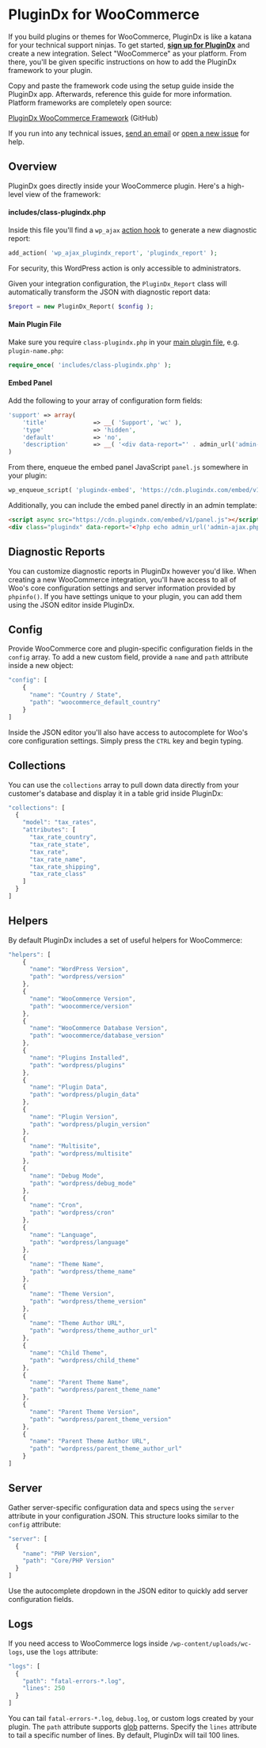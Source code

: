 # PluginDx for WooCommerce

If you build plugins or themes for WooCommerce, PluginDx is like a katana for your technical support ninjas. To get started, **[sign up for PluginDx](https://app.plugindx.com/register)** and create a new integration. Select "WooCommerce" as your platform. From there, you'll be given specific instructions on how to add the PluginDx framework to your plugin.

Copy and paste the framework code using the setup guide inside the PluginDx app. Afterwards, reference this guide for more information. Platform frameworks are completely open source:

[PluginDx WooCommerce Framework](https://github.com/plugindx/plugindx-wordpress) (GitHub)

If you run into any technical issues, [send an email](https://plugindx.com/contact) or [open a new issue](https://github.com/plugindx/plugindx-wordpress/issues/new) for help.

## Overview

PluginDx goes directly inside your WooCommerce plugin. Here's a high-level view of the framework:

#### includes/class-plugindx.php

Inside this file you'll find a `wp_ajax` [action hook](https://codex.wordpress.org/Plugin_API/Action_Reference/wp_ajax_\(action\)) to generate a new diagnostic report:

```php
add_action( 'wp_ajax_plugindx_report', 'plugindx_report' );
```

For security, this WordPress action is only accessible to administrators.

Given your integration configuration, the `PluginDx_Report` class will automatically transform the JSON with diagnostic report data:

```php
$report = new PluginDx_Report( $config );
```

#### Main Plugin File

Make sure you require `class-plugindx.php` in your [main plugin file](https://docs.woocommerce.com/document/create-a-plugin/#section-2), e.g. `plugin-name.php`:

```php
require_once( 'includes/class-plugindx.php' );
```

#### Embed Panel

Add the following to your array of configuration form fields:

```php
'support' => array(
    'title'             => __( 'Support', 'wc' ),
    'type'              => 'hidden',
    'default'           => 'no',
    'description'       => __( '<div data-report="' . admin_url('admin-ajax.php') . '"></div>', 'wc' ),
)
```

From there, enqueue the embed panel JavaScript `panel.js` somewhere in your plugin:

```php
wp_enqueue_script( 'plugindx-embed', 'https://cdn.plugindx.com/embed/v1/panel.js', array(), false, true );
```

Additionally, you can include the embed panel directly in an admin template:

```html
<script async src="https://cdn.plugindx.com/embed/v1/panel.js"></script>
<div class="plugindx" data-report="<?php echo admin_url('admin-ajax.php') ?>"></div>
```

## Diagnostic Reports

You can customize diagnostic reports in PluginDx however you'd like. When creating a new WooCommerce integration, you'll have access to all of Woo's core configuration settings and server information provided by `phpinfo()`. If you have settings unique to your plugin, you can add them using the JSON editor inside PluginDx.

## Config

Provide WooCommerce core and plugin-specific configuration fields in the `config` array. To add a new custom field, provide a `name` and `path` attribute inside a new object:

```javascript
"config": [
    {
      "name": "Country / State",
      "path": "woocommerce_default_country"
    }
]
```

Inside the JSON editor you'll also have access to autocomplete for Woo's core configuration settings. Simply press the `CTRL` key and begin typing.

## Collections

You can use the `collections` array to pull down data directly from your customer's database and display it in a table grid inside PluginDx:

```javascript
"collections": [
  {
    "model": "tax_rates",
    "attributes": [
      "tax_rate_country",
      "tax_rate_state",
      "tax_rate",
      "tax_rate_name",
      "tax_rate_shipping",
      "tax_rate_class"
    ]
  }
]
```

## Helpers

By default PluginDx includes a set of useful helpers for WooCommerce:

```javascript
"helpers": [
    {
      "name": "WordPress Version",
      "path": "wordpress/version"
    },
    {
      "name": "WooCommerce Version",
      "path": "woocommerce/version"
    },
    {
      "name": "WooCommerce Database Version",
      "path": "woocommerce/database_version"
    },
    {
      "name": "Plugins Installed",
      "path": "wordpress/plugins"
    },
    {
      "name": "Plugin Data",
      "path": "wordpress/plugin_data"
    },
    {
      "name": "Plugin Version",
      "path": "wordpress/plugin_version"
    },
    {
      "name": "Multisite",
      "path": "wordpress/multisite"
    },
    {
      "name": "Debug Mode",
      "path": "wordpress/debug_mode"
    },
    {
      "name": "Cron",
      "path": "wordpress/cron"
    },
    {
      "name": "Language",
      "path": "wordpress/language"
    },
    {
      "name": "Theme Name",
      "path": "wordpress/theme_name"
    },
    {
      "name": "Theme Version",
      "path": "wordpress/theme_version"
    },
    {
      "name": "Theme Author URL",
      "path": "wordpress/theme_author_url"
    },
    {
      "name": "Child Theme",
      "path": "wordpress/child_theme"
    },
    {
      "name": "Parent Theme Name",
      "path": "wordpress/parent_theme_name"
    },
    {
      "name": "Parent Theme Version",
      "path": "wordpress/parent_theme_version"
    },
    {
      "name": "Parent Theme Author URL",
      "path": "wordpress/parent_theme_author_url"
    }
]
```

## Server

Gather server-specific configuration data and specs using the `server` attribute in your configuration JSON. This structure looks similar to the `config` attribute:

```javascript
"server": [
  {
    "name": "PHP Version",
    "path": "Core/PHP Version"
  }
]
```

Use the autocomplete dropdown in the JSON editor to quickly add server configuration fields.

## Logs

If you need access to WooCommerce logs inside `/wp-content/uploads/wc-logs`, use the `logs` attribute:

```javascript
"logs": [
  {
    "path": "fatal-errors-*.log",
    "lines": 250
  }
]
```

You can tail `fatal-errors-*.log`, `debug.log`, or custom logs created by your plugin. The `path` attribute supports [glob](http://php.net/manual/en/function.glob.php) patterns. Specify the `lines` attribute to tail a specific number of lines. By default, PluginDx will tail 100 lines.